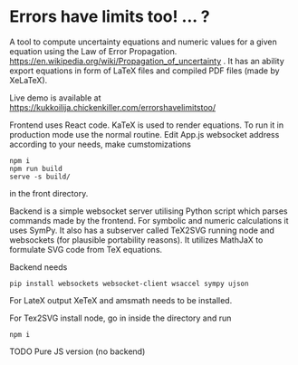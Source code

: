 #  Errors have limits too! ... ?
A tool to compute uncertainty equations and numeric values for a given equation using the Law of Error Propagation. https://en.wikipedia.org/wiki/Propagation_of_uncertainty .
It has an ability export equations in form of LaTeX files and compiled PDF files (made by XeLaTeX).

Live demo is available at https://kukkoilija.chickenkiller.com/errorshavelimitstoo/


Frontend uses React code. KaTeX is used to render equations. 
To run it  in production mode use the normal routine.
Edit App.js websocket address according to your needs, make cumstomizations

``` 
npm i
npm run build
serve -s build/
```

in the front directory. 

Backend is a simple websocket server utilising Python script which parses commands made by the frontend. For symbolic and numeric calculations it uses SymPy.
It also has a subserver called TeX2SVG running node and websockets (for plausible portability reasons). It utilizes MathJaX to formulate SVG code from TeX equations.

Backend needs 

`pip install websockets websocket-client wsaccel sympy ujson`

For LateX output XeTeX and amsmath needs to be installed.

For Tex2SVG install node, go in inside the directory and run 

`npm i`

TODO Pure JS version (no backend)
